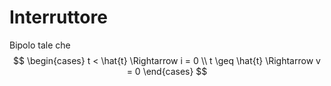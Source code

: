 # Interruttore
Bipolo tale che 
$$
\begin{cases}
t < \hat{t} \Rightarrow i = 0 \\
t \geq \hat{t} \Rightarrow v = 0
\end{cases}
$$
